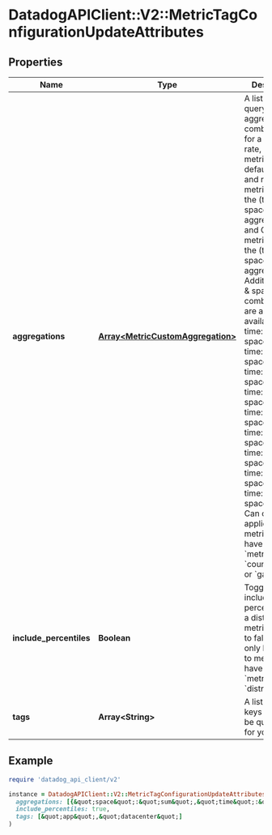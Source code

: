 # DatadogAPIClient::V2::MetricTagConfigurationUpdateAttributes

## Properties

| Name                    | Type                                                                   | Description                                                                                                                                                                                                                                                                                                                                                                                                                                                                                                                                                                                                                                                    | Notes                        |
| ----------------------- | ---------------------------------------------------------------------- | -------------------------------------------------------------------------------------------------------------------------------------------------------------------------------------------------------------------------------------------------------------------------------------------------------------------------------------------------------------------------------------------------------------------------------------------------------------------------------------------------------------------------------------------------------------------------------------------------------------------------------------------------------------- | ---------------------------- |
| **aggregations**        | [**Array&lt;MetricCustomAggregation&gt;**](MetricCustomAggregation.md) | A list of queryable aggregation combinations for a count, rate, or gauge metric. By default, count and rate metrics require the (time: sum, space: sum) aggregation and Gauge metrics require the (time: avg, space: avg) aggregation. Additional time &amp; space combinations are also available: - time: avg, space: avg - time: avg, space: max - time: avg, space: min - time: avg, space: sum - time: count, space: sum - time: max, space: max - time: min, space: min - time: sum, space: avg - time: sum, space: sum Can only be applied to metrics that have a &#x60;metric_type&#x60; of &#x60;count&#x60;, &#x60;rate&#x60;, or &#x60;gauge&#x60;. | [optional]                   |
| **include_percentiles** | **Boolean**                                                            | Toggle to include/exclude percentiles for a distribution metric. Defaults to false. Can only be applied to metrics that have a &#x60;metric_type&#x60; of &#x60;distribution&#x60;.                                                                                                                                                                                                                                                                                                                                                                                                                                                                            | [optional][default to false] |
| **tags**                | **Array&lt;String&gt;**                                                | A list of tag keys that will be queryable for your metric.                                                                                                                                                                                                                                                                                                                                                                                                                                                                                                                                                                                                     | [optional]                   |

## Example

```ruby
require 'datadog_api_client/v2'

instance = DatadogAPIClient::V2::MetricTagConfigurationUpdateAttributes.new(
  aggregations: [{&quot;space&quot;:&quot;sum&quot;,&quot;time&quot;:&quot;sum&quot;},{&quot;space&quot;:&quot;sum&quot;,&quot;time&quot;:&quot;count&quot;}],
  include_percentiles: true,
  tags: [&quot;app&quot;,&quot;datacenter&quot;]
)
```
